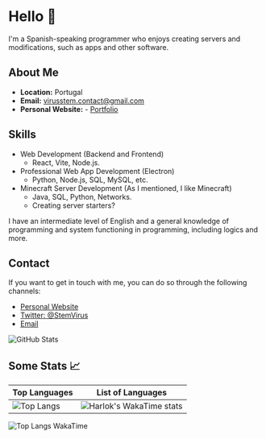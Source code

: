 # Hello 👋
I'm a Spanish-speaking programmer who enjoys creating servers and modifications, such as apps and other software.

## About Me

- **Location:** Portugal
- **Email:** virusstem.contact@gmail.com
- **Personal Website:** - [Portfolio](https://stemdev0110.github.io)

## Skills

- Web Development (Backend and Frontend)
  - React, Vite, Node.js.
- Professional Web App Development (Electron)
  - Python, Node.js, SQL, MySQL, etc.
- Minecraft Server Development (As I mentioned, I like Minecraft)
  - Java, SQL, Python, Networks.
  - Creating server starters?

I have an intermediate level of English and a general knowledge of programming and system functioning in programming, including logics and more.

## Contact

If you want to get in touch with me, you can do so through the following channels:

- [Personal Website](https://stemdev0110.github.io/contact)
- [Twitter: @StemVirus](https://twitter.com/StemVirus)
- [Email](mailto:virusstem.contact@gmail.com)

![GitHub Stats](https://github-readme-stats.vercel.app/api?username=StemDev0110&show_icons=true&theme=tokyonight)

## Some Stats 📈

| Top Languages | List of Languages |
| ----- | -------- | 
| ![Top Langs](https://github-readme-stats.vercel.app/api/top-langs/?username=StemDev0110\&layout=donut-vertical&theme=tokyonight) | ![Harlok's WakaTime stats](https://github-readme-stats.vercel.app/api/wakatime?username=StemDev0110\&layout=compact&theme=tokyonight) |

 ![Top Langs WakaTime](https://wakatime.com/share/@018b7b62-7262-4986-bdc2-d5e942ed94a3/307dd66f-acbb-4f77-a0f8-27999cecd04d.svg)
